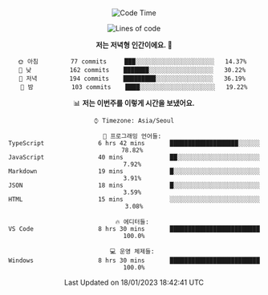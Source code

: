 <div align="center">

<br />

 <!--START_SECTION:waka-->
![Code Time](http://img.shields.io/badge/Code%20Time-258%20hrs%2021%20mins-blue)

![Lines of code](https://img.shields.io/badge/%EC%A0%80%EB%8A%94%20%EC%97%AC%ED%83%9C%EA%B9%8C%EC%A7%80%20-473%20Thousand%20%EC%A4%84%EC%9D%98%20%EC%BD%94%EB%93%9C%EB%A5%BC%20%EC%9E%91%EC%84%B1%ED%96%88%EC%96%B4%EC%9A%94.-blue)

**저는 저녁형 인간이에요. 🦉** 

```text
🌞 아침         77 commits     ███░░░░░░░░░░░░░░░░░░░░░░   14.37% 
🌆 낮　         162 commits    ███████░░░░░░░░░░░░░░░░░░   30.22% 
🌃 저녁         194 commits    █████████░░░░░░░░░░░░░░░░   36.19% 
🌙 밤　         103 commits    ████░░░░░░░░░░░░░░░░░░░░░   19.22%

```


📊 **저는 이번주를 이렇게 시간을 보냈어요.** 

```text
⌚︎ Timezone: Asia/Seoul

💬 프로그래밍 언어들: 
TypeScript               6 hrs 42 mins       ███████████████████░░░░░░   78.82% 
JavaScript               40 mins             ██░░░░░░░░░░░░░░░░░░░░░░░   7.92% 
Markdown                 19 mins             █░░░░░░░░░░░░░░░░░░░░░░░░   3.91% 
JSON                     18 mins             █░░░░░░░░░░░░░░░░░░░░░░░░   3.59% 
HTML                     15 mins             ░░░░░░░░░░░░░░░░░░░░░░░░░   3.08%

🔥 에디터들: 
VS Code                  8 hrs 30 mins       █████████████████████████   100.0%

💻 운영 체제들: 
Windows                  8 hrs 30 mins       █████████████████████████   100.0%

```


 Last Updated on 18/01/2023 18:42:41 UTC
<!--END_SECTION:waka-->

</div>
